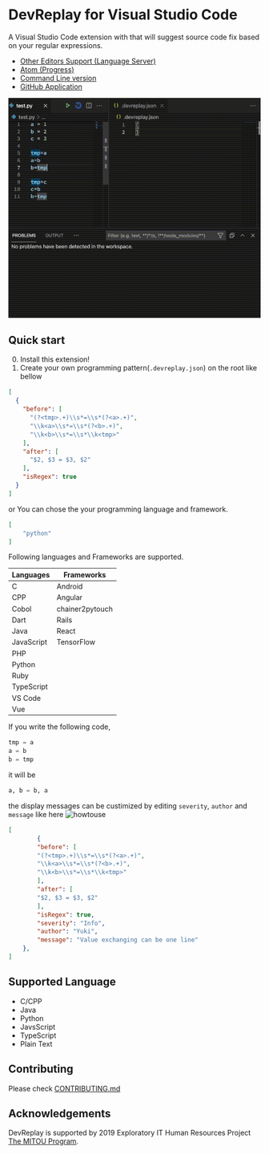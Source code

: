 # DevReplay for Visual Studio Code

A Visual Studio Code extension with that will suggest source code fix based on your regular expressions.

* [Other Editors Support (Language Server)](https://www.npmjs.com/package/devreplay-server)
* [Atom (Progress)](https://atom.io/packages/atom-devreplay)
* [Command Line version](https://www.npmjs.com/package/devreplay)
* [GitHub Application](https://github.com/marketplace/dev-replay)

![howtouse](img/usage.gif)

## Quick start

0. Install this extension!
1. Create your own programming pattern(`.devreplay.json`) on the root like bellow

```json
[
  {
    "before": [
      "(?<tmp>.+)\\s*=\\s*(?<a>.+)",
      "\\k<a>\\s*=\\s*(?<b>.+)",
      "\\k<b>\\s*=\\s*\\k<tmp>"
    ],
    "after": [
      "$2, $3 = $3, $2"
    ],
    "isRegex": true
  }
]
```

or You can chose the your programming language and framework.

```json
[
    "python"
]
```

Following languages and Frameworks are supported.

| Languages  | Frameworks      |
|------------|-----------------|
| C          | Android         |
| CPP        | Angular         |
| Cobol      | chainer2pytouch |
| Dart       | Rails           |
| Java       | React           |
| JavaScript | TensorFlow      |
| PHP        |                 |
| Python     |                 |
| Ruby       |                 |
| TypeScript |                 |
| VS Code    |                 |
| Vue        |                 |

If you write the following code,

```python
tmp = a
a = b
b = tmp
```

it will be

```python
a, b = b, a
```

the display messages can be custimized by editing `severity`, `author` and `message` like here
![howtouse](img/DevReplayReplay.gif)

```json
[
        {
        "before": [
        "(?<tmp>.+)\\s*=\\s*(?<a>.+)",
        "\\k<a>\\s*=\\s*(?<b>.+)",
        "\\k<b>\\s*=\\s*\\k<tmp>"
        ],
        "after": [
        "$2, $3 = $3, $2"
        ],
        "isRegex": true,
        "severity": "Info",
        "author": "Yuki",
        "message": "Value exchanging can be one line"
    },
]
```

## Supported Language

* C/CPP
* Java
* Python
* JavsScript
* TypeScript
* Plain Text

## Contributing

Please check [CONTRIBUTING.md](https://github.com/devreplay/vscode-devreplay/blob/master/CONTRIBUTING.md)

## Acknowledgements

DevReplay is supported by 2019 Exploratory IT Human Resources Project [The MITOU Program](https://www.ipa.go.jp/jinzai/mitou/portal_index.html).
